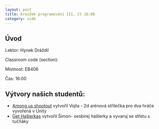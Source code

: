 ```yaml
---
layout: post
title: Kroužek programování III, čt 16:00
category: side
---
```

## Úvod

Lektor: Hynek Dráždil

Classroom code (section): 

Místnost: EB406

Čas: 16:00

## Výtvory našich studentů:
- [Among us shootout](https://github.com/vojtakyler77/among-us-shootout) vytvořil Vojta - 2d arénová střílečka pro dva hráče vyvořená v Unity
- [Get Hašlerkas](https://studio.code.org/projects/applab/JXu745z_eXvs5-b65pgiYgq7JJDxh8hirqNNT-4Akkk/edit) vytvořil Šimon- sesbírej hašlerky a vyvaruj se střetu s tučňáky
  
